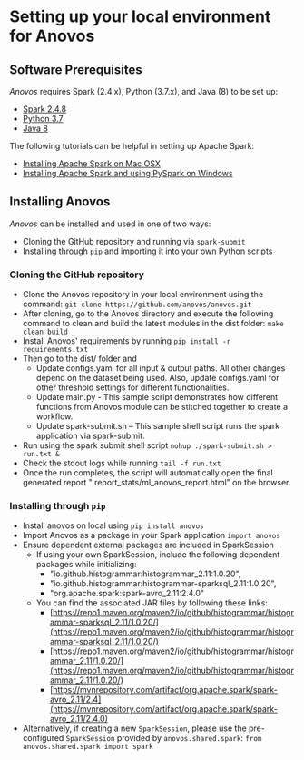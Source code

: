 # Setting up your local environment for Anovos

## Software Prerequisites

_Anovos_ requires Spark (2.4.x), Python (3.7.x), and Java (8) to be set up:

- [Spark 2.4.8](https://spark.apache.org/docs/2.4.8/ )
- [Python 3.7](https://www.python.org/downloads/release/python-378/)
- [Java 8](https://www.oracle.com/java/technologies/downloads/#java8 )

The following tutorials can be helpful in setting up Apache Spark:

- [Installing Apache Spark on Mac OSX](https://kevinvecmanis.io/python/pyspark/install/2019/05/31/Installing-Apache-Spark.html)
- [Installing Apache Spark and using PySpark on Windows](https://towardsdatascience.com/installing-apache-pyspark-on-windows-10-f5f0c506bea1)

## Installing Anovos

_Anovos_ can be installed and used in one of two ways:
- Cloning the GitHub repository and running via `spark-submit`
- Installing through `pip` and importing it into your own Python scripts

### Cloning the GitHub repository

- Clone the Anovos repository in your local environment using the command:
  `git clone https://github.com/anovos/anovos.git`
- After cloning, go to the Anovos directory and execute the following command to clean and build the latest modules
  in the dist folder:
  `make clean build`
- Install Anovos' requirements by running `pip install -r requirements.txt`
- Then go to the dist/ folder and
    - Update configs.yaml for all input & output paths. All other changes depend on the dataset being used. Also,
      update configs.yaml for other threshold settings for different functionalities.
    - Update main.py - This sample script demonstrates how different functions from Anovos module can be stitched
      together to create a workflow.
    - Update spark-submit.sh – This sample shell script runs the spark application via spark-submit.
- Run using the spark submit shell script
  `nohup ./spark-submit.sh > run.txt &`
- Check the stdout logs while running
  `tail -f run.txt`
- Once the run completes, the script will automatically open the final generated report "
  report_stats/ml_anovos_report.html" on the browser.

### Installing through `pip`

- Install anovos on local using `pip install anovos`
- Import Anovos as a package in your Spark application `import anovos`
- Ensure dependent external packages are included in SparkSession
    - If using your own SparkSession, include the following dependent packages while initializing:
        - "io.github.histogrammar:histogrammar_2.11:1.0.20",
        - "io.github.histogrammar:histogrammar-sparksql_2.11:1.0.20",
        - "org.apache.spark:spark-avro_2.11:2.4.0"
    - You can find the associated JAR files by following these links:
        - [https://repo1.maven.org/maven2/io/github/histogrammar/histogrammar-sparksql_2.11/1.0.20/](https://repo1.maven.org/maven2/io/github/histogrammar/histogrammar-sparksql_2.11/1.0.20/)
        - [https://repo1.maven.org/maven2/io/github/histogrammar/histogrammar_2.11/1.0.20/](https://repo1.maven.org/maven2/io/github/histogrammar/histogrammar_2.11/1.0.20/)
        - [https://mvnrepository.com/artifact/org.apache.spark/spark-avro_2.11/2.4](https://mvnrepository.com/artifact/org.apache.spark/spark-avro_2.11/2.4.0)
- Alternatively, if creating a new `SparkSession`, please use the pre-configured `SparkSession` provided
  by `anovos.shared.spark`: `from anovos.shared.spark import spark` 
